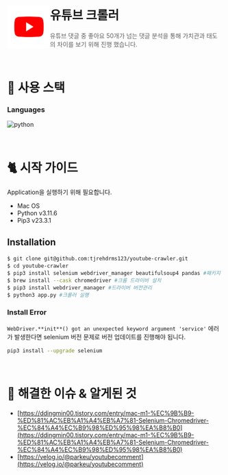 # 유튜브 크롤러 <img src="./logo.png" align=left width="100" alt="Nest Logo" />

> 유튜브 댓글 중 좋아요 50개가 넘는 댓글 분석을 통해 가치관과 태도의 차이를 보기 위해 진행 했습니다.

<br/>

# 🌿 사용 스택

### Languages

![python](https://img.shields.io/badge/python-007ACC?style=for-the-badge&logo=python&logoColor=white)

<br/>

# 🐈 시작 가이드

Application을 실행하기 위해 필요합니다.

- Mac OS
- Python v3.11.6
- Pip3 v23.3.1

## Installation

```bash
$ git clone git@github.com:tjrehdrms123/youtube-crawler.git
$ cd youtube-crawler
$ pip3 install selenium webdriver_manager beautifulsoup4 pandas #패키지 설치
$ brew install --cask chromedriver #크롬 드라이버 설치
$ pip3 install webdriver_manager #드라이버 버전관리
$ python3 app.py #크롤러 실행
```

### Install Error

`WebDriver.**init**() got an unexpected keyword argument 'service'` 에러가 발생한다면 selenium 버전 문제로 버전 업데이트를 진행해야 됩니다.

```bash
pip3 install --upgrade selenium
```

</br>

# 📢 해결한 이슈 & 알게된 것

- [https://ddingmin00.tistory.com/entry/mac-m1-%EC%9B%B9-%ED%81%AC%EB%A1%A4%EB%A7%81-Selenium-Chromedriver-%EC%84%A4%EC%B9%98%ED%95%98%EA%B8%B0](https://ddingmin00.tistory.com/entry/mac-m1-%EC%9B%B9-%ED%81%AC%EB%A1%A4%EB%A7%81-Selenium-Chromedriver-%EC%84%A4%EC%B9%98%ED%95%98%EA%B8%B0)
- [https://velog.io/@parkeu/youtubecomment](https://velog.io/@parkeu/youtubecomment)
